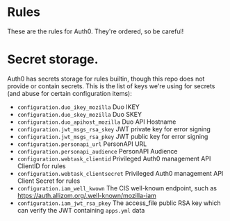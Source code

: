 # Rules
These are the rules for Auth0. They're ordered, so be careful!

# Secret storage.
Auth0 has secrets storage for rules builtin, though this repo does not provide or contain secrets.
This is the list of keys we're using for secrets (and abuse for certain configuration items):

- `configuration.duo_ikey_mozilla` Duo IKEY
- `configuration.duo_skey_mozilla` Duo SKEY
- `configuration.duo_apihost_mozilla`  Duo API Hostname
- `configuration.jwt_msgs_rsa_skey` JWT private key for error signing
- `configuration.jwt_msgs_rsa_pkey` JWT public key for error signing
- `configuration.personapi_url` PersonAPI URL
- `configuration.personapi_audience` PersonAPI Audience
- `configuration.webtask_clientid` Privileged Auth0 management API ClientID for rules
- `configuration.webtask_clientsecret` Privileged Auth0 management API Client Secret for rules
- `configuration.iam_well_kwown` The CIS well-known endpoint, such as https://auth.allizom.org/.well-known/mozilla-iam
- `configuration.iam_jwt_rsa_pkey` The access_file public RSA key which can verify the JWT containing `apps.yml` data
